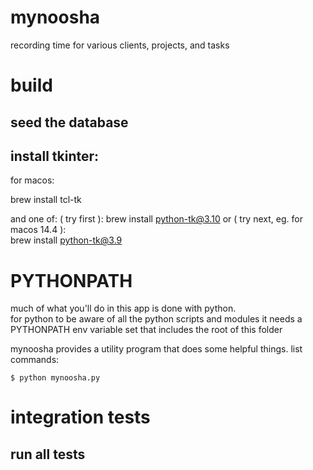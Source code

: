 # mynoosha
recording time for various clients, projects, and tasks

# build

## seed the database


## install tkinter: 

for macos: 

brew install tcl-tk

and one of: 
    ( try first ): 
    brew install python-tk@3.10
or  ( try next, eg. for macos 14.4 ):  
    brew install python-tk@3.9

# PYTHONPATH

much of what you'll do in this app is done with python.  
for python to be aware of all the python scripts and modules
it needs a PYTHONPATH env variable set that includes the root of this folder

mynoosha provides a utility program that does some helpful things. 
list commands: 
```
$ python mynoosha.py
```

# integration tests

## run all tests